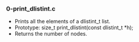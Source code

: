 ### 0-print_dlistint.c
- Prints all the elements of a dlistint_t list.
- Prototype: size_t print_dlistint(const dlistint_t *h);
- Returns the number of nodes.

